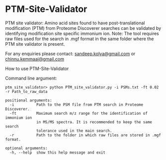 # PTM-Site-Validator
PTM site validator: Amino acid sites found to have post-translational modification (PTM) from Proteome Discoverer searches can be validated by identifying modification site specific immonium ion. Note: The tool requires raw files used for the search in .mgf format in the same folder where the PTM site validator is present. 

For any enquiries please contact:
sandeep.kolya@gmail.com or chinnu.kemmaai@gmail.com

How to use PTM-Site-Validator

Command line argument:
```
ptm_site_validator> python PTM_site_validator.py -i PSMs.txt -ft 0.02 -r Path_to_raw_data

```
```
positional arguments:
  -i          Path to the PSM file from PTM search in Proteome Discoverer.
  -ft         Maximum search m/z range for the identification of immonium ion
              in MS/MS spectra. It is recommended to keep the same search
              tolerance used in the main search.
  -r          Path to the folder in which raw files are stored in .mgf format.

optional arguments:
  -h, --help  show this help message and exit
```
